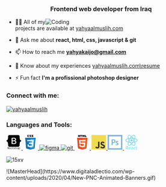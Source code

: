 <h3 align="center">Frontend web developer from Iraq</h3>
<img align="right" alt="Coding" width="400" src="https://miro.medium.com/v2/resize:fit:640/1*ZSVmWGcc1weENb0ShawWxw.gif">

- 👨‍💻 All of my projects are available at [yahyaalmuslih.com](yahyaalmuslih.com)

- 💬 Ask me about **react, html, css, javascript & git**

- 📫 How to reach me **yahyakaijo@gmail.com**

- 📄 Know about my experiences [yahyaalmuslih.com\resume](yahyaalmuslih.com\resume)

- ⚡ Fun fact **I'm a profissional photoshop designer**

<h3 align="left">Connect with me:</h3>
<p align="left">
<a href="https://linkedin.com/in/yahyaalmuslih" target="blank"><img align="center" src="https://raw.githubusercontent.com/rahuldkjain/github-profile-readme-generator/master/src/images/icons/Social/linked-in-alt.svg" alt="yahyaalmuslih" height="30" width="40" /></a>
</p>

<h3 align="left">Languages and Tools:</h3>
<p align="left"> <a href="https://getbootstrap.com" target="_blank" rel="noreferrer"> <img src="https://raw.githubusercontent.com/devicons/devicon/master/icons/bootstrap/bootstrap-plain-wordmark.svg" alt="bootstrap" width="40" height="40"/> </a> <a href="https://www.w3schools.com/css/" target="_blank" rel="noreferrer"> <img src="https://raw.githubusercontent.com/devicons/devicon/master/icons/css3/css3-original-wordmark.svg" alt="css3" width="40" height="40"/> </a> <a href="https://www.figma.com/" target="_blank" rel="noreferrer"> <img src="https://www.vectorlogo.zone/logos/figma/figma-icon.svg" alt="figma" width="40" height="40"/> </a> <a href="https://git-scm.com/" target="_blank" rel="noreferrer"> <img src="https://www.vectorlogo.zone/logos/git-scm/git-scm-icon.svg" alt="git" width="40" height="40"/> </a> <a href="https://www.w3.org/html/" target="_blank" rel="noreferrer"> <img src="https://raw.githubusercontent.com/devicons/devicon/master/icons/html5/html5-original-wordmark.svg" alt="html5" width="40" height="40"/> </a> <a href="https://developer.mozilla.org/en-US/docs/Web/JavaScript" target="_blank" rel="noreferrer"> <img src="https://raw.githubusercontent.com/devicons/devicon/master/icons/javascript/javascript-original.svg" alt="javascript" width="40" height="40"/> </a> <a href="https://www.photoshop.com/en" target="_blank" rel="noreferrer"> <img src="https://raw.githubusercontent.com/devicons/devicon/master/icons/photoshop/photoshop-line.svg" alt="photoshop" width="40" height="40"/> </a> <a href="https://reactjs.org/" target="_blank" rel="noreferrer"> <img src="https://raw.githubusercontent.com/devicons/devicon/master/icons/react/react-original-wordmark.svg" alt="react" width="40" height="40"/> </a> </p>

<p><img align="center" src="https://github-readme-stats.vercel.app/api/top-langs?username=15xv&show_icons=true&locale=en&layout=compact" alt="15xv" /></p>
![MasterHead](https://www.digitaladlectio.com/wp-content/uploads/2020/04/New-PNC-Animated-Banners.gif)
